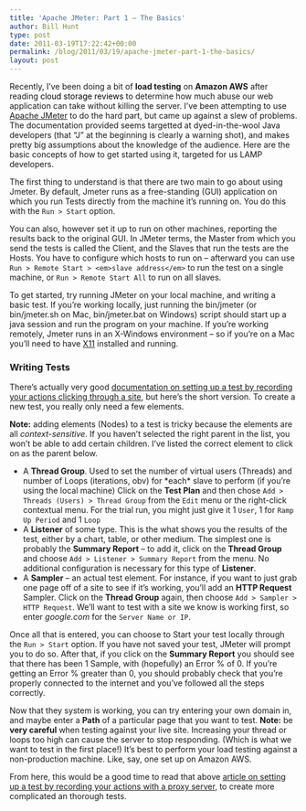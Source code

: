 ```yaml
---
title: 'Apache JMeter: Part 1 – The Basics'
author: Bill Hunt
type: post
date: 2011-03-19T17:22:42+00:00
permalink: /blog/2011/03/19/apache-jmeter-part-1-the-basics/
layout: post
---
```

Recently, I&#8217;ve been doing a bit of **load testing** on **Amazon AWS** after reading <a style="text-decoration: none" href="http://www.cloudstoragewizard.com/"><font color="black">cloud storage reviews</font></a> to determine how much abuse our web application can take without killing the server. I&#8217;ve been attempting to use [Apache JMeter][1] to do the hard part, but came up against a slew of problems. The documentation provided seems targetted at dyed-in-the-wool Java developers (that &#8220;J&#8221; at the beginning is clearly a warning shot), and makes pretty big assumptions about the knowledge of the audience. Here are the basic concepts of how to get started using it, targeted for us LAMP developers.

<!--more-->

The first thing to understand is that there are two main to go about using Jmeter. By default, Jmeter runs as a free-standing (GUI) application on which you run Tests directly from the machine it&#8217;s running on. You do this with the `Run > Start` option.

You can also, however set it up to run on other machines, reporting the results back to the original GUI. In JMeter terms, the Master from which you send the tests is called the Client, and the Slaves that run the tests are the Hosts. You have to configure which hosts to run on &#8211; afterward you can use `Run > Remote Start > <em>slave address</em>` to run the test on a single machine, or `Run > Remote Start All` to run on all slaves.

To get started, try running JMeter on your local machine, and writing a basic test. If you&#8217;re working locally, just running the bin/jmeter (or bin/jmeter.sh on Mac, bin/jmeter.bat on Windows) script should start up a java session and run the program on your machine. If you&#8217;re working remotely, Jmeter runs in an X-Windows environment &#8211; so if you&#8217;re on a Mac you&#8217;ll need to have [X11][2] installed and running.

### Writing Tests

There&#8217;s actually very good [documentation on setting up a test by recording your actions clicking through a site][3], but here&#8217;s the short version. To create a new test, you really only need a few elements.

**Note:** adding elements (Nodes) to a test is tricky because the elements are all _context-sensitive_. If you haven&#8217;t selected the right parent in the list, you won&#8217;t be able to add certain children. I&#8217;ve listed the correct element to click on as the parent below.

  * A **Thread Group**. Used to set the number of virtual users (Threads) and number of Loops (iterations, obv) for \*each\* slave to perform (if you&#8217;re using the local machine) Click on the **Test Plan** and then chose `Add > Threads (Users) > Thread Group` from the `Edit` menu or the right-click contextual menu. For the trial run, you might just give it 1 `User`, 1 for `Ramp Up Period` and 1 `Loop`
  * A **Listener** of some type. This is the what shows you the results of the test, either by a chart, table, or other medium. The simplest one is probably the **Summary Report** &#8211; to add it, click on the **Thread Group** and choose `Add > Listener > Summary Report` from the menu. No additional configuration is necessary for this type of **Listener**.
  * A **Sampler** &#8211; an actual test element. For instance, if you want to just grab one page off of a site to see if it&#8217;s working, you&#8217;ll add an **HTTP Request** Sampler. Click on the **Thread Group** again, then choose `Add > Sampler > HTTP Request`. We&#8217;ll want to test with a site we know is working first, so enter _google.com_ for the `Server Name or IP`.

Once all that is entered, you can choose to Start your test locally through the `Run > Start` option. If you have not saved your test, JMeter will prompt you to do so. After that, if you click on the **Summary Report** you should see that there has been 1 Sample, with (hopefully) an Error % of 0. If you&#8217;re getting an Error % greater than 0, you should probably check that you&#8217;re properly connected to the internet and you&#8217;ve followed all the steps correctly.

Now that they system is working, you can try entering your own domain in, and maybe enter a **Path** of a particular page that you want to test. **Note:** be **very careful** when testing against your live site. Increasing your thread or loops too high can cause the server to stop responding. (Which is what we want to test in the first place!) It&#8217;s best to perform your load testing against a non-production machine. Like, say, one set up on Amazon AWS.

From here, this would be a good time to read that above [article on setting up a test by recording your actions with a proxy server][3], to create more complicated an thorough tests.

 [1]: http://jakarta.apache.org/jmeter/ "Apache JMeter"
 [2]: http://www.simplehelp.net/2006/10/22/how-to-install-x11-in-os-x/
 [3]: http://jakarta.apache.org/jmeter/usermanual/jmeter_proxy_step_by_step.pdf